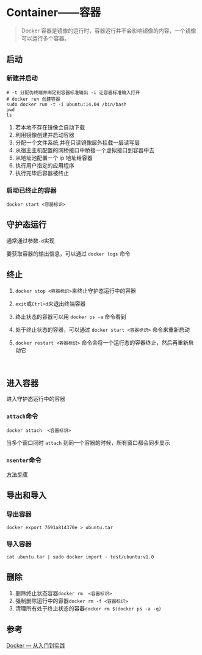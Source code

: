 # Container——容器

> Docker 容器是镜像的运行时，容器运行并不会影响镜像的内容，一个镜像可以运行多个容器。



## 启动

### 新建并启动

```shell
# -t 分配伪终端并绑定到容器标准输出 -i 让容器标准输入打开
# docker run 创建容器
sudo docker run -t -i ubuntu:14.04 /bin/bash
pwd
ls
```

1. 若本地不存在镜像会自动下载
2. 利用镜像创建并启动容器
3. 分配一个文件系统,并在只读镜像层外挂载一层读写层
4. 从宿主主机配置的网桥接口中桥接一个虚拟接口到容器中去
5. 从地址池配置一个 ip 地址给容器
6. 执行用户指定的应用程序
7. 执行完毕后容器被终止

### 启动已终止的容器

`docker start <容器标识>`



## 守护态运行

通常通过参数`-d`实现

要获取容器的输出信息，可以通过 `docker logs` 命令



## 终止

1. `docker stop <容器标识>`来终止守护态运行中的容器

2. `exit`或`Ctrl+d`来退出终端容器

3. 终止状态的容器可以用 `docker ps -a` 命令看到

4. 处于终止状态的容器，可以通过 `docker start <容器标识>` 命令来重新启动

5. `docker restart <容器标识>` 命令会将一个运行态的容器终止，然后再重新启动它

   ​

## 进入容器

进入守护态运行中的容器

### `attach`命令

`docker attach  <容器标识>`

当多个窗口同时 `attach` 到同一个容器的时候，所有窗口都会同步显示

### `nsenter`命令

[方法步骤](https://yeasy.gitbooks.io/docker_practice/content/container/enter.html)

## 导出和导入

### 导出容器

`docker export 7691a814370e > ubuntu.tar`

### 导入容器

`cat ubuntu.tar | sudo docker import - test/ubuntu:v1.0`

## 删除

1. 删除终止状态容器`docker rm  <容器标识>`
2. 强制删除运行中的容器`docker rm -f <容器标识>`
3. 清理所有处于终止状态的容器`docker rm $(docker ps -a -q)`







## 参考

[Docker — 从入门到实践](https://yeasy.gitbooks.io/docker_practice/content/)



